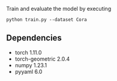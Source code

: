 
Train and evaluate the model by executing
```
python train.py --dataset Cora
```
## Dependencies

- torch 1.11.0
- torch-geometric 2.0.4
- numpy 1.23.1
- pyyaml 6.0

